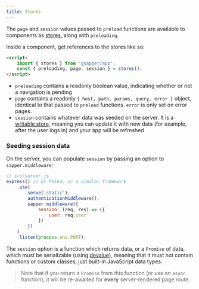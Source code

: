 ```yaml
---
title: Stores
---
```


The `page` and `session` values passed to `preload` functions are available to components as [stores](https://svelte.dev/tutorial/writable-stores), along with `preloading`.

Inside a component, get references to the stores like so:

```html
<script>
	import { stores } from '@sapper/app';
	const { preloading, page, session } = stores();
</script>
```

* `preloading` contains a readonly boolean value, indicating whether or not a navigation is pending
* `page` contains a readonly `{ host, path, params, query, error }` object, identical to that passed to `preload` functions. `error` is only set on error pages.
* `session` contains whatever data was seeded on the server. It is a [writable store](https://svelte.dev/tutorial/writable-stores), meaning you can update it with new data (for example, after the user logs in) and your app will be refreshed


### Seeding session data

On the server, you can populate `session` by passing an option to `sapper.middleware`:

```js
// src/server.js
express() // or Polka, or a similar framework
	.use(
		serve('static'),
		authenticationMiddleware(),
		sapper.middleware({
			session: (req, res) => ({
				user: req.user
			})
		})
	)
	.listen(process.env.PORT);
```

The `session` option is a function which returns data, or a `Promise` of data, which must be serializable (using [devalue](https://github.com/Rich-Harris/devalue)), meaning that it must not contain functions or custom classes, just built-in JavaScript data types.

> Note that if you return a `Promise` from this function (or use an `async` function), it will be re-awaited for **every** server-rendered page route.